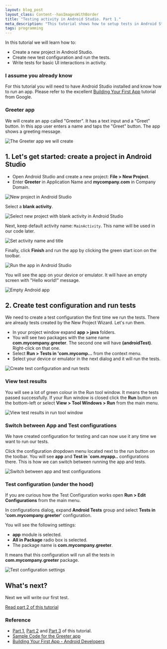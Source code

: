 ```yaml
---
layout: blog_post
layout_class: Content--hasImagesWithBorder
title: "Testing activity in Android Studio. Part 1."
meta_description: "This tutorial shows how to setup tests in Android Studio and write test for basic UI interactions."
tags: programming
---
```


In this tutorial we will learn how to:

* Create a new project in Android Studio.
* Create new test configuration and run the tests.
* Write tests for basic UI interactions in activity.

### I assume you already know

For this tutorial you will need to have Android Studio installed and know how to run an app. Please refer to the excellent [Building Your First App](https://developer.android.com/training/basics/firstapp/index.html) tutorial from Google.

### Greeter app

We will create an app called "Greeter". It has a text input and a "Greet" button. In this app user enters a name and taps the "Greet" button. The app shows a greeting message.

![The `Greeter` app we will create](/image/blog/2015-03-27-testing-ui-in-android-studio/0100_finished_app_screen.png)







## 1. Let's get started: create a project in Android Studio

* Open Android Studio and create a new project: **File > New Project**.
* Enter **Greeter** in Application Name and **mycompany.com** in Company Domain.

![New project in Android Studio](/image/blog/2015-03-27-testing-ui-in-android-studio/0110_new_project_in_android_studio.png)

Select a **blank activity**.

![Select new project with blank activity in Android Studio](/image/blog/2015-03-27-testing-ui-in-android-studio/0120_new_project_select_blank_activity_in_android_studio.png)

Next, keep default activity name: `MainActivity`. This name will be used in our code later.

![Set activity name and title](/image/blog/2015-03-27-testing-ui-in-android-studio/0130_set_activity_name_and_title_in_android_studio.png)

Finally, click **Finish** and run the app by clicking the green start icon on the toolbar.

![Run the app in Android Studio](/image/blog/2015-03-27-testing-ui-in-android-studio/0140_run_android_studio_project.png)

You will see the app on your device or emulator. It will have an empty screen with "Hello world!" message.

![Empty Android app](/image/blog/2015-03-27-testing-ui-in-android-studio/0300_empty_app_first_run.png)








## 2. Create test configuration and run tests

We need to create a test configuration the first time we run the tests. There are already tests created by the New Project Wizard. Let's run them.

* In your project window expand **app > java** folders.
* You will see two packages with the same name **com.mycompany.greeter**. The second one will have **(androidTest)**. Right-click on that one.
* Select **Run > Tests in 'com.mycomp...** from the context menu.
* Select your device or emulator in the next dialog and it will run the tests.

![Create test configuration and run tests](/image/blog/2015-03-27-testing-ui-in-android-studio/0200_create_test_configuration_in_android_studio.png)

### View test results

You will see a lot of green colour in the Run tool window. It means the tests passed successfully.
If your Run window is closed click the **Run** button on the bottom-left or select **View > Tool Windows > Run** from the main menu.

![View test results in run tool window](/image/blog/2015-03-27-testing-ui-in-android-studio/0210_view_test_results_in_run_tool_window_in_android_studio.png)

### Switch between App and Test configurations

We have created configuration for testing and can now use it any time we want to run our tests.

Click the configuration dropdown menu located next to the run button on the toolbar. You will see **app** and **Test in `com.myapp..** configurations there. This is how we can switch between running the app and tests.

![Switch between app and test configurations](/image/blog/2015-03-27-testing-ui-in-android-studio/0220_switch_between_app_and_tests_in_android_studio.png)

### Test configuration (under the hood)

If you are curious how the Test Configuration works open **Run > Edit Configurations** from the main menu.

In configurations dialog, expand **Android Tests** group and select **Tests in 'com.mycompany.greeter'** configuration.

You will see the following settings:

* **app** module is selected.
* **All in Package** radio box is selected.
* The package name is **com.mycompany.greeter**.

It means that this configuration will run all the tests in **com.mycompany.greeter** package.


![Test configuration settings](/image/blog/2015-03-27-testing-ui-in-android-studio/0230_test_configuration_settings_in_android_studio.png)





## What's next?

Next we will write our first test.

[Read part 2 of this tutorial](/blog/testing-activity-in-android-studio-tutorial-part-2/)





### Reference

* [Part 1](/blog/testing-activity-in-android-studio-tutorial-part-1/), [Part 2](/blog/testing-activity-in-android-studio-tutorial-part-2/) and [Part 3](/blog/testing-activity-in-android-studio-tutorial-part-3/) of this tutorial.
* [Sample Code for the Greeter app](https://github.com/evgenyneu/greeter-android)
* [Building Your First App - Android Developers](https://developer.android.com/training/basics/firstapp/index.html)





